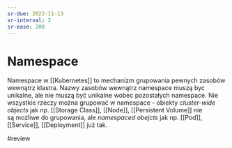 ```yaml
---
sr-due: 2022-11-13
sr-interval: 2
sr-ease: 208
---
```


# Namespace

Namespace w [[Kubernetes]] to mechanizm grupowania pewnych zasobów wewnątrz klastra. 
Nazwy zasobów wewnątrz namespace muszą byc unikalne, ale nie muszą być unikalne wobec pozostałych namespace.
Nie wszystkie rzeczy można grupować w namespace - obiekty *cluster-wide objects* jak np. [[Storage Class]], [[Node]], [[Persistent Volume]] nie są możliwe do grupowania, ale *namespaced obejcts* jak np. [[Pod]], [[Service]], [[Deployment]] już tak.

#review 